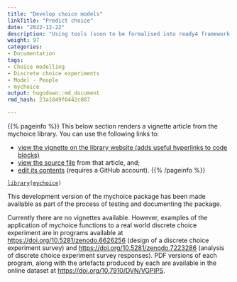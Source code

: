 ```yaml
---
title: "Develop choice models"
linkTitle: "Predict choice"
date: "2022-12-22"
description: "Using tools (soon to be formalised into ready4 framework modules) from the mychoice R package, it is possible to develop choice models from responses to a discrete choice experiment survey."
weight: 97
categories: 
- Documentation
tags: 
- Choice modelling
- Discrete choice experiments
- Model - People
- mychoice
output: hugodown::md_document
rmd_hash: 23a1849f0442c087

---
```


{{% pageinfo %}} This below section renders a vignette article from the mychoice library. You can use the following links to:

-   [view the vignette on the library website (adds useful hyperlinks to code blocks)](https://ready4-dev.github.io/youthu/articles/mychoice.html)
-   [view the source file](https://github.com/ready4-dev/youthu/blob/main/vignettes/mychoice.Rmd) from that article, and;
-   [edit its contents](https://github.com/ready4-dev/youthu/edit/main/vignettes/mychoice.Rmd) (requires a GitHub account). {{% /pageinfo %}}

<div class="highlight">

</div>

<div class="highlight">

<pre class='chroma'><code class='language-r' data-lang='r'><span><span class='kr'><a href='https://rdrr.io/r/base/library.html'>library</a></span><span class='o'>(</span><span class='nv'><a href='https://ready4-dev.github.io/mychoice/'>mychoice</a></span><span class='o'>)</span></span></code></pre>

</div>

This development version of the mychoice package has been made available as part of the process of testing and documenting the package.

Currently there are no vignettes available. However, examples of the application of mychoice functions to a real world discrete choice experiment are in programs available at <https://doi.org/10.5281/zenodo.6626256> (design of a discrete choice experiment survey) and <https://doi.org/10.5281/zenodo.7223286> (analysis of discrete choice experiment survey responses). PDF versions of each program, along with the artefacts produced by each are available in the online dataset at <https://doi.org/10.7910/DVN/VGPIPS>.

